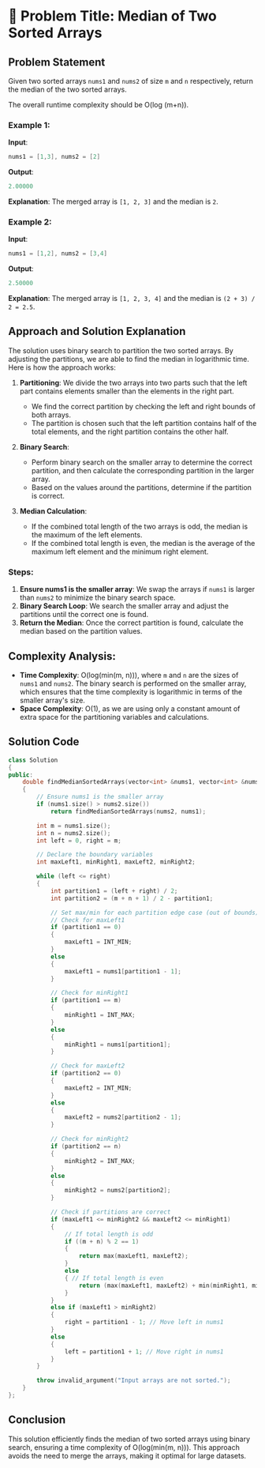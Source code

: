 # 🧠 Problem Title: Median of Two Sorted Arrays

## Problem Statement
Given two sorted arrays `nums1` and `nums2` of size `m` and `n` respectively, return the median of the two sorted arrays.

The overall runtime complexity should be O(log (m+n)).

### Example 1:
**Input**: 
```cpp
nums1 = [1,3], nums2 = [2]
```
**Output**:
```cpp
2.00000
```
**Explanation**: The merged array is `[1, 2, 3]` and the median is `2`.

### Example 2:
**Input**:
```cpp
nums1 = [1,2], nums2 = [3,4]
```
**Output**:
```cpp
2.50000
```
**Explanation**: The merged array is `[1, 2, 3, 4]` and the median is `(2 + 3) / 2 = 2.5`.

## Approach and Solution Explanation

The solution uses binary search to partition the two sorted arrays. By adjusting the partitions, we are able to find the median in logarithmic time. Here is how the approach works:

1. **Partitioning**: 
   We divide the two arrays into two parts such that the left part contains elements smaller than the elements in the right part.
   - We find the correct partition by checking the left and right bounds of both arrays.
   - The partition is chosen such that the left partition contains half of the total elements, and the right partition contains the other half.

2. **Binary Search**:
   - Perform binary search on the smaller array to determine the correct partition, and then calculate the corresponding partition in the larger array.
   - Based on the values around the partitions, determine if the partition is correct.

3. **Median Calculation**:
   - If the combined total length of the two arrays is odd, the median is the maximum of the left elements.
   - If the combined total length is even, the median is the average of the maximum left element and the minimum right element.

### Steps:
1. **Ensure nums1 is the smaller array**: We swap the arrays if `nums1` is larger than `nums2` to minimize the binary search space.
2. **Binary Search Loop**: We search the smaller array and adjust the partitions until the correct one is found.
3. **Return the Median**: Once the correct partition is found, calculate the median based on the partition values.

## Complexity Analysis:
- **Time Complexity**: O(log(min(m, n))), where `m` and `n` are the sizes of `nums1` and `nums2`. The binary search is performed on the smaller array, which ensures that the time complexity is logarithmic in terms of the smaller array's size.
- **Space Complexity**: O(1), as we are using only a constant amount of extra space for the partitioning variables and calculations.

## Solution Code

```cpp
class Solution
{
public:
    double findMedianSortedArrays(vector<int> &nums1, vector<int> &nums2)
    {
        // Ensure nums1 is the smaller array
        if (nums1.size() > nums2.size())
            return findMedianSortedArrays(nums2, nums1);

        int m = nums1.size();
        int n = nums2.size();
        int left = 0, right = m;

        // Declare the boundary variables
        int maxLeft1, minRight1, maxLeft2, minRight2;

        while (left <= right)
        {
            int partition1 = (left + right) / 2;
            int partition2 = (m + n + 1) / 2 - partition1;

            // Set max/min for each partition edge case (out of bounds)
            // Check for maxLeft1
            if (partition1 == 0)
            {
                maxLeft1 = INT_MIN;
            }
            else
            {
                maxLeft1 = nums1[partition1 - 1];
            }

            // Check for minRight1
            if (partition1 == m)
            {
                minRight1 = INT_MAX;
            }
            else
            {
                minRight1 = nums1[partition1];
            }

            // Check for maxLeft2
            if (partition2 == 0)
            {
                maxLeft2 = INT_MIN;
            }
            else
            {
                maxLeft2 = nums2[partition2 - 1];
            }

            // Check for minRight2
            if (partition2 == n)
            {
                minRight2 = INT_MAX;
            }
            else
            {
                minRight2 = nums2[partition2];
            }

            // Check if partitions are correct
            if (maxLeft1 <= minRight2 && maxLeft2 <= minRight1)
            {
                // If total length is odd
                if ((m + n) % 2 == 1)
                {
                    return max(maxLeft1, maxLeft2);
                }
                else
                { // If total length is even
                    return (max(maxLeft1, maxLeft2) + min(minRight1, minRight2)) / 2.0;
                }
            }
            else if (maxLeft1 > minRight2)
            {
                right = partition1 - 1; // Move left in nums1
            }
            else
            {
                left = partition1 + 1; // Move right in nums1
            }
        }

        throw invalid_argument("Input arrays are not sorted.");
    }
};
```

## Conclusion
This solution efficiently finds the median of two sorted arrays using binary search, ensuring a time complexity of O(log(min(m, n))). This approach avoids the need to merge the arrays, making it optimal for large datasets.
